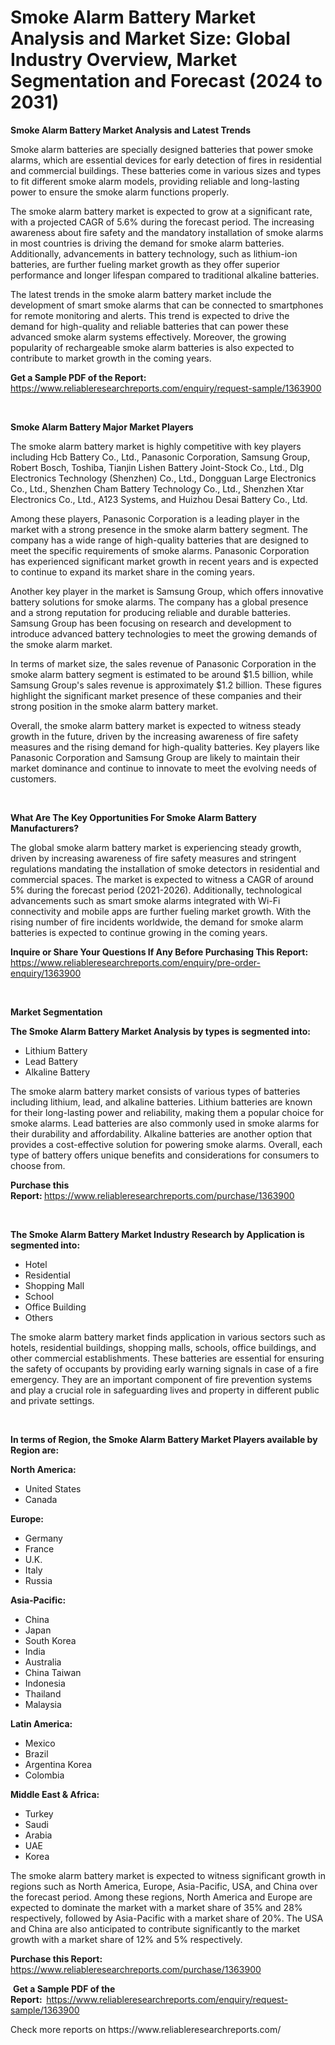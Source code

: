 <p><h1>Smoke Alarm Battery Market Analysis and Market Size: Global Industry Overview, Market Segmentation and Forecast (2024 to 2031)</h1></p><p><strong>Smoke Alarm Battery Market Analysis and Latest Trends</strong></p>
<p><p>Smoke alarm batteries are specially designed batteries that power smoke alarms, which are essential devices for early detection of fires in residential and commercial buildings. These batteries come in various sizes and types to fit different smoke alarm models, providing reliable and long-lasting power to ensure the smoke alarm functions properly.</p><p>The smoke alarm battery market is expected to grow at a significant rate, with a projected CAGR of 5.6% during the forecast period. The increasing awareness about fire safety and the mandatory installation of smoke alarms in most countries is driving the demand for smoke alarm batteries. Additionally, advancements in battery technology, such as lithium-ion batteries, are further fueling market growth as they offer superior performance and longer lifespan compared to traditional alkaline batteries.</p><p>The latest trends in the smoke alarm battery market include the development of smart smoke alarms that can be connected to smartphones for remote monitoring and alerts. This trend is expected to drive the demand for high-quality and reliable batteries that can power these advanced smoke alarm systems effectively. Moreover, the growing popularity of rechargeable smoke alarm batteries is also expected to contribute to market growth in the coming years.</p></p>
<p><strong>Get a Sample PDF of the Report:&nbsp;</strong> <a href="https://www.reliableresearchreports.com/enquiry/request-sample/1363900">https://www.reliableresearchreports.com/enquiry/request-sample/1363900</a></p>
<p>&nbsp;</p>
<p><strong>Smoke Alarm Battery Major Market Players</strong></p>
<p><p>The smoke alarm battery market is highly competitive with key players including Hcb Battery Co., Ltd., Panasonic Corporation, Samsung Group, Robert Bosch, Toshiba, Tianjin Lishen Battery Joint-Stock Co., Ltd., Dlg Electronics Technology (Shenzhen) Co., Ltd., Dongguan Large Electronics Co., Ltd., Shenzhen Cham Battery Technology Co., Ltd., Shenzhen Xtar Electronics Co., Ltd., A123 Systems, and Huizhou Desai Battery Co., Ltd.</p><p>Among these players, Panasonic Corporation is a leading player in the market with a strong presence in the smoke alarm battery segment. The company has a wide range of high-quality batteries that are designed to meet the specific requirements of smoke alarms. Panasonic Corporation has experienced significant market growth in recent years and is expected to continue to expand its market share in the coming years.</p><p>Another key player in the market is Samsung Group, which offers innovative battery solutions for smoke alarms. The company has a global presence and a strong reputation for producing reliable and durable batteries. Samsung Group has been focusing on research and development to introduce advanced battery technologies to meet the growing demands of the smoke alarm market.</p><p>In terms of market size, the sales revenue of Panasonic Corporation in the smoke alarm battery segment is estimated to be around $1.5 billion, while Samsung Group's sales revenue is approximately $1.2 billion. These figures highlight the significant market presence of these companies and their strong position in the smoke alarm battery market.</p><p>Overall, the smoke alarm battery market is expected to witness steady growth in the future, driven by the increasing awareness of fire safety measures and the rising demand for high-quality batteries. Key players like Panasonic Corporation and Samsung Group are likely to maintain their market dominance and continue to innovate to meet the evolving needs of customers.</p></p>
<p>&nbsp;</p>
<p><strong>What Are The Key Opportunities For Smoke Alarm Battery Manufacturers?</strong></p>
<p><p>The global smoke alarm battery market is experiencing steady growth, driven by increasing awareness of fire safety measures and stringent regulations mandating the installation of smoke detectors in residential and commercial spaces. The market is expected to witness a CAGR of around 5% during the forecast period (2021-2026). Additionally, technological advancements such as smart smoke alarms integrated with Wi-Fi connectivity and mobile apps are further fueling market growth. With the rising number of fire incidents worldwide, the demand for smoke alarm batteries is expected to continue growing in the coming years.</p></p>
<p><strong>Inquire or Share Your Questions If Any Before Purchasing This Report:</strong> <a href="https://www.reliableresearchreports.com/enquiry/pre-order-enquiry/1363900">https://www.reliableresearchreports.com/enquiry/pre-order-enquiry/1363900</a></p>
<p>&nbsp;</p>
<p><strong>Market Segmentation</strong></p>
<p><strong>The Smoke Alarm Battery Market Analysis by types is segmented into:</strong></p>
<p><ul><li>Lithium Battery</li><li>Lead Battery</li><li>Alkaline Battery</li></ul></p>
<p><p>The smoke alarm battery market consists of various types of batteries including lithium, lead, and alkaline batteries. Lithium batteries are known for their long-lasting power and reliability, making them a popular choice for smoke alarms. Lead batteries are also commonly used in smoke alarms for their durability and affordability. Alkaline batteries are another option that provides a cost-effective solution for powering smoke alarms. Overall, each type of battery offers unique benefits and considerations for consumers to choose from.</p></p>
<p><strong>Purchase this Report:&nbsp;</strong><a href="https://www.reliableresearchreports.com/purchase/1363900">https://www.reliableresearchreports.com/purchase/1363900</a></p>
<p>&nbsp;</p>
<p><strong>The Smoke Alarm Battery Market Industry Research by Application is segmented into:</strong></p>
<p><ul><li>Hotel</li><li>Residential</li><li>Shopping Mall</li><li>School</li><li>Office Building</li><li>Others</li></ul></p>
<p><p>The smoke alarm battery market finds application in various sectors such as hotels, residential buildings, shopping malls, schools, office buildings, and other commercial establishments. These batteries are essential for ensuring the safety of occupants by providing early warning signals in case of a fire emergency. They are an important component of fire prevention systems and play a crucial role in safeguarding lives and property in different public and private settings.</p></p>
<p>&nbsp;</p>
<p><strong>In terms of Region, the Smoke Alarm Battery Market Players available by Region are:</strong></p>
<p>
    <p> <strong> North America: </strong>
        <ul>
            <li>United States</li>
            <li>Canada</li>
        </ul>
        </p> 
    <p> <strong> Europe: </strong>
        <ul>
            <li>Germany</li>
            <li>France</li>
            <li>U.K.</li>
            <li>Italy</li>
            <li>Russia</li>
        </ul>
        </p> 
    <p> <strong> Asia-Pacific: </strong>
        <ul>
            <li>China</li>
            <li>Japan</li>
            <li>South Korea</li>
            <li>India</li>
            <li>Australia</li>
            <li>China Taiwan</li>
            <li>Indonesia</li>
            <li>Thailand</li>
            <li>Malaysia</li>
        </ul>
        </p> 
    <p> <strong> Latin America: </strong>
        <ul>
            <li>Mexico</li>
            <li>Brazil</li>
            <li>Argentina Korea</li>
            <li>Colombia</li>
        </ul>
        </p> 
    <p> <strong> Middle East & Africa: </strong>
        <ul>
            <li>Turkey</li>
            <li>Saudi</li>
            <li>Arabia</li>
            <li>UAE</li>
            <li>Korea</li>
        </ul>
    </p>
    </p>
<p><p>The smoke alarm battery market is expected to witness significant growth in regions such as North America, Europe, Asia-Pacific, USA, and China over the forecast period. Among these regions, North America and Europe are expected to dominate the market with a market share of 35% and 28% respectively, followed by Asia-Pacific with a market share of 20%. The USA and China are also anticipated to contribute significantly to the market growth with a market share of 12% and 5% respectively.</p></p>
<p><strong>Purchase this Report: </strong><a href="https://www.reliableresearchreports.com/purchase/1363900">https://www.reliableresearchreports.com/purchase/1363900</a></p>
<p>&nbsp;<strong>Get a Sample PDF of the Report:&nbsp;&nbsp;</strong><a href="https://www.reliableresearchreports.com/enquiry/request-sample/1363900">https://www.reliableresearchreports.com/enquiry/request-sample/1363900</a></p>
<p><strong></strong></p>
<p>Check more reports on https://www.reliableresearchreports.com/</p>